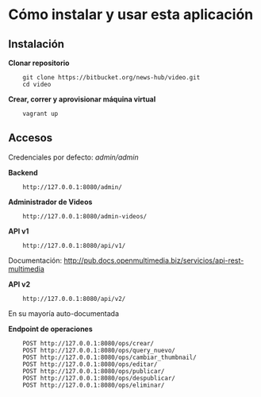 Cómo instalar y usar esta aplicación
====================================

Instalación
--

**Clonar repositorio**

        git clone https://bitbucket.org/news-hub/video.git
        cd video

**Crear, correr y aprovisionar máquina virtual**

        vagrant up


Accesos
--

Credenciales por defecto:  *admin/admin*


**Backend**

        http://127.0.0.1:8080/admin/


**Administrador de Videos**

        http://127.0.0.1:8080/admin-videos/


**API v1**

        http://127.0.0.1:8080/api/v1/

Documentación: http://pub.docs.openmultimedia.biz/servicios/api-rest-multimedia


**API v2**

        http://127.0.0.1:8080/api/v2/

En su mayoría auto-documentada


**Endpoint de operaciones**
        
        POST http://127.0.0.1:8080/ops/crear/
        POST http://127.0.0.1:8080/ops/query_nuevo/
        POST http://127.0.0.1:8080/ops/cambiar_thumbnail/
        POST http://127.0.0.1:8080/ops/editar/
        POST http://127.0.0.1:8080/ops/publicar/
        POST http://127.0.0.1:8080/ops/despublicar/
        POST http://127.0.0.1:8080/ops/eliminar/

